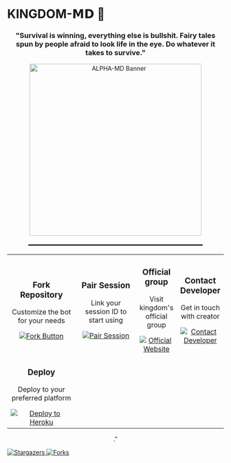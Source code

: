 # KINGDOM-𝗠𝗗 👑

<h3 align="center">"Survival is winning, everything else is bullshit. Fairy tales spun by people afraid to look life in the eye. Do whatever it takes to survive."</h3>

<div align="center">
  <img src="https://files.catbox.moe/0kwukb.jpg" alt="ALPHA-MD Banner" width="400" />
  
  <hr style="width: 80%; margin: 20px auto; border: 0.5px solid #333;" />
</div>



<table align="center">
  <tr>
    <td align="center" width="50%">
      <h3>Fork Repository</h3>
      <p>Customize the bot for your needs</p>
      <a href="https://github.com/Anzad378/KINGDOM-MD/fork">
        <img src="https://img.shields.io/badge/FORK-purple?style=for-the-badge" alt="Fork Button">
      </a>
    </td>
    <td align="center" width="50%">
      <h3>Pair Session</h3>
      <p>Link your session ID to start using</p>
      <a href="https://alphapair.onrender.com/pair">
        <img src="https://img.shields.io/badge/Pair_Session-white?style=for-the-badge" alt="Pair Session">
      </a>
    <td align="center" width="50%">
      <h3>Official group</h3>
      <p>Visit kingdom's official group</p>
      <a href="https://chat.whatsapp.com/FkBWBV2dsfFBoBSC61Sb7i">
        <img src="https://img.shields.io/badge/Website-ff69b4?style=for-the-badge" alt="Official Website">
      </a>
    </td>
    <td align="center" width="50%">
      <h3>Contact Developer</h3>
      <p>Get in touch with creator</p>
      <a href="https://wa.me/message/B67R2CEOSVXJK1">
        <img src="https://img.shields.io/badge/Contact-green?style=for-the-badge" alt="Contact Developer">
      </a>
    </td>
  </tr>
  <tr>
      </a>
    </td>
    <td align="center" width="50%">
      <h3>Deploy</h3>
      <p>Deploy to your preferred platform</p>
      <a href="https://dashboard.heroku.com/new?template=https://github.com/Anzad378/KINGDOM-MD">
        <img src="https://www.herokucdn.com/deploy/button.svg" alt="Deploy to Heroku">
      </a>
    </td>
  </tr>
</table>



<p align="center">
  ."</i>
</p>

  
  <a href="https://github.com/Anzad378/KINGDOM-MD/stargazers">
    <img src="http://reporoster.com/stars/dark/Anzad378/KINGDOM-MD" alt="Stargazers">
  </a>
  
  <a href="https://github.com/Anzad378/KINGDOM-MD/network/members">
    <img src="http://reporoster.com/forks/dark/Anzad378/KINGDOM-MD" alt="Forks">
  </a>
</div>

